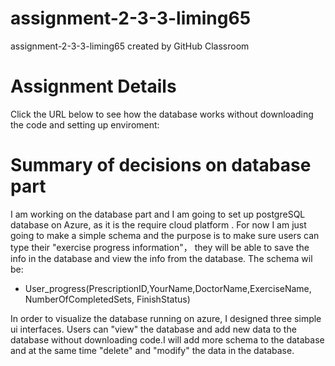 # assignment-2-3-3-liming65
assignment-2-3-3-liming65 created by GitHub Classroom
# Assignment  Details
Click the URL below to see how the database works without downloading the code and setting up enviroment:

# Summary of decisions on database part
I am working on the database part and I am going to set up postgreSQL database on Azure, as it is the require cloud platform . For now I am just going to make a simple schema and the purpose is to make sure users can type their "exercise progress information"， they will be able to save the info in the database and view the info from the database.
The schema wil be: 
- User_progress(PrescriptionID,YourName,DoctorName,ExerciseName, NumberOfCompletedSets, FinishStatus) 


In order to visualize the database running on azure, I designed three simple ui interfaces. Users can "view" the database and add new data to the database without downloading code.I will add more schema to the database and at the same time "delete" and "modify" the data in the database.
